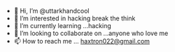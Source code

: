 - 👋 Hi, I’m @uttarkhandcool
- 👀 I’m interested in hacking break the think 
- 🌱 I’m currently learning ...hacking 
- 💞️ I’m looking to collaborate on ...anyone who love me 
- 📫 How to reach me ... haxtron022@gmail.com

<!---
uttarkhandcool/uttarkhandcool is a ✨ special ✨ repository because its `README.md` (this file) appears on your GitHub profile.
You can click the Preview link to take a look at your changes.
--->
